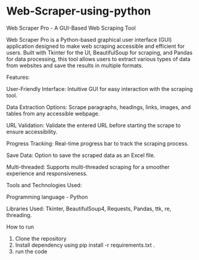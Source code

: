 # Web-Scraper-using-python
Web Scraper Pro - A GUI-Based Web Scraping Tool

Web Scraper Pro is a Python-based graphical user interface (GUI) application designed to make web scraping accessible and efficient for users. Built with Tkinter for the UI, BeautifulSoup for scraping, and Pandas for data processing, this tool allows users to extract various types of data from websites and save the results in multiple formats.

Features:

User-Friendly Interface: Intuitive GUI for easy interaction with the scraping tool.

Data Extraction Options: Scrape paragraphs, headings, links, images, and tables from any accessible webpage. 

URL Validation: Validate the entered URL before starting the scrape to ensure accessibility.

Progress Tracking: Real-time progress bar to track the scraping process.

Save Data: Option to save the scraped data as an Excel file.

Multi-threaded: Supports multi-threaded scraping for a smoother experience and responsiveness.

Tools and Technologies Used:

Programming language - Python

Libraries Used: Tkinter, BeautifulSoup4, Requests, Pandas, ttk, re, threading.

How to run 

1. Clone the repository
2. Install dependency using pip install -r requirements.txt .
3. run the code 
